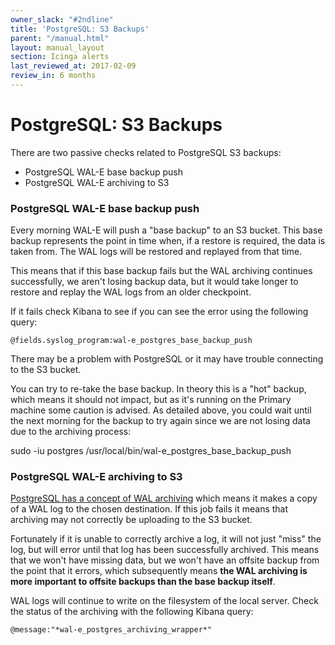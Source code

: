 ```yaml
---
owner_slack: "#2ndline"
title: 'PostgreSQL: S3 Backups'
parent: "/manual.html"
layout: manual_layout
section: Icinga alerts
last_reviewed_at: 2017-02-09
review_in: 6 months
---
```


# PostgreSQL: S3 Backups

There are two passive checks related to PostgreSQL S3 backups:

-   PostgreSQL WAL-E base backup push
-   PostgreSQL WAL-E archiving to S3

### PostgreSQL WAL-E base backup push

Every morning WAL-E will push a "base backup" to an S3 bucket. This base
backup represents the point in time when, if a restore is required, the
data is taken from. The WAL logs will be restored and replayed from that
time.

This means that if this base backup fails but the WAL archiving
continues successfully, we aren't losing backup data, but it would take
longer to restore and replay the WAL logs from an older checkpoint.

If it fails check Kibana to see if you can see the error using the
following query:

    @fields.syslog_program:wal-e_postgres_base_backup_push

There may be a problem with PostgreSQL or it may have trouble connecting
to the S3 bucket.

You can try to re-take the base backup. In theory this is a "hot"
backup, which means it should not impact, but as it's running on the
Primary machine some caution is advised. As detailed above, you could
wait until the next morning for the backup to try again since we are not
losing data due to the archiving process:

sudo -iu postgres /usr/local/bin/wal-e\_postgres\_base\_backup\_push

### PostgreSQL WAL-E archiving to S3

[PostgreSQL has a concept of WAL
archiving](http://www.postgresql.org/docs/9.3/static/continuous-archiving.html)
which means it makes a copy of a WAL log to the chosen destination. If
this job fails it means that archiving may not correctly be uploading to
the S3 bucket.

Fortunately if it is unable to correctly archive a log, it will not just
"miss" the log, but will error until that log has been successfully
archived. This means that we won't have missing data, but we won't have
an offsite backup from the point that it errors, which subsequently
means **the WAL archiving is more important to offsite backups than the
base backup itself**.

WAL logs will continue to write on the filesystem of the local server.
Check the status of the archiving with the following Kibana query:

    @message:"*wal-e_postgres_archiving_wrapper*"
